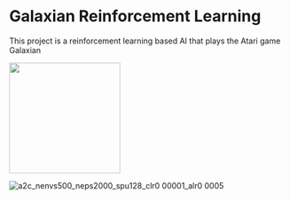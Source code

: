 # Galaxian Reinforcement Learning
This project is a reinforcement learning based AI that plays the Atari game Galaxian



<img height="200" img width='200' src=https://user-images.githubusercontent.com/94200328/234165993-67c387cf-3f88-4c74-a133-210a1cc7008b.gif>

![a2c_nenvs500_neps2000_spu128_clr0 00001_alr0 0005](https://user-images.githubusercontent.com/94200328/234165993-67c387cf-3f88-4c74-a133-210a1cc7008b.gif)
